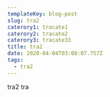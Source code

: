 ```yaml
---
templateKey: blog-post
slug: tra2
caterory1: tracate1
caterory2: tracate2
caterory3: tracate33
title: tra2
date: 2020-04-04T03:08:07.757Z
tags:
  - tra2
---
```

tra2  tra